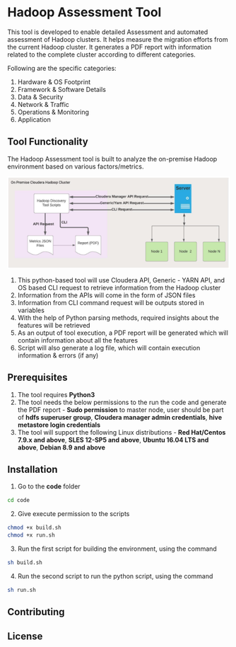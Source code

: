 # Hadoop Assessment Tool

This tool is developed to enable detailed Assessment and automated assessment of Hadoop clusters. It helps measure the migration efforts from the current Hadoop cluster. It generates a PDF report with information related to the complete cluster according to different categories.

Following are the specific categories: 

1. Hardware & OS Footprint
2. Framework & Software Details
3. Data & Security
4. Network & Traffic
5. Operations & Monitoring
6. Application

## Tool Functionality

The Hadoop Assessment tool is built to analyze the on-premise Hadoop environment based on various factors/metrics. 

![Alt text](architectural_diagram.png?raw=true)


1. This python-based tool will use Cloudera API, Generic - YARN API, and OS based CLI request to retrieve information from the Hadoop cluster
2. Information from the APIs will come in the form of JSON files
3. Information from CLI command request will be outputs stored in variables
4. With the help of Python parsing methods, required insights about the features will be retrieved
5. As an output of tool execution, a PDF report will be generated which will contain information about all the features
6. Script will also generate a log file, which will contain execution information & errors (if any)

## Prerequisites
1. The tool requires **Python3**
2. The tool needs the below permissions to the run the code and generate the PDF report - **Sudo permission** to master node, user should be part of **hdfs superuser group**, **Cloudera manager admin credentials**, **hive metastore login credentials**
3. The tool will support the following Linux distributions - **Red Hat/Centos 7.9.x and above**, **SLES 12-SP5 and above**, **Ubuntu 16.04 LTS and above**, **Debian 8.9 and above**

## Installation

1. Go to the **code** folder

```bash
cd code
```
2. Give execute permission to the scripts 

```bash
chmod +x build.sh
chmod +x run.sh
```

3. Run the first script for building the environment, using the command 

```bash
sh build.sh
```

4. Run the second script to run the python script, using the command

```bash
sh run.sh
```

## Contributing


## License
